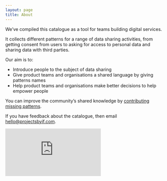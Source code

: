 ```yaml
---
layout: page
title: About
---
```


We’ve compiled this catalogue as a tool for teams building digital services.

It collects different patterns for a range of data sharing activities, from getting consent from users to asking for access to personal data and sharing data with third parties.

<p style="margin-bottom: 5px;">Our aim is to:</p>

- Introduce people to the subject of data sharing
- Give product teams and organisations a shared language by giving patterns names
- Help product teams and organisations make better decisions to help empower people

You can improve the community’s shared knowledge by [contributing missing patterns](/contribute).

If you have feedback about the catalogue, then email [hello@projectsbyif.com](mailto:hello@projectsbyif.com).

<div tabindex="1" class="iframe-container">
  <iframe
    aria-label="What are design patterns? From Projects By If on Vimeo. Press the space bar to start and pause the video."
    tabindex="-1"
    src="https://player.vimeo.com/video/231723090"
    frameborder="0" webkitallowfullscreen mozallowfullscreen allowfullscreen>
  </iframe>
</div>
